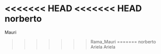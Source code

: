 <<<<<<< HEAD
<<<<<<< HEAD
norberto
=======
Mauri
>>>>>>> Rama_Mauri
=======
norberto
Ariela
>>>>>>> Ariela
